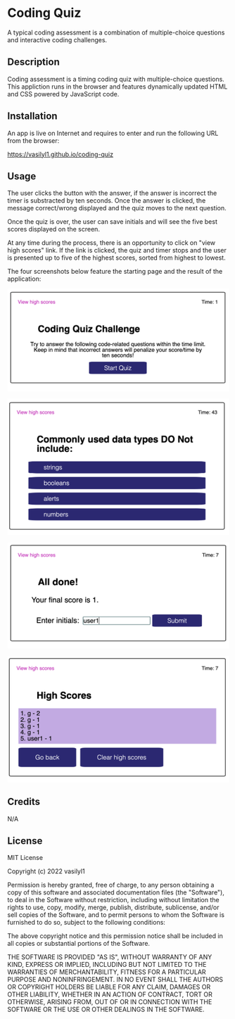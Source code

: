 # Coding Quiz

A typical coding assessment is a combination of multiple-choice questions and interactive coding challenges.


## Description

Coding assessment is a timing coding quiz with multiple-choice questions. This appliction runs in the browser and features dynamically updated HTML and CSS powered by JavaScript code.

## Installation

An app is live on Internet and requires to enter and run the following URL from the browser:

https://vasilyl1.github.io/coding-quiz


## Usage

The user clicks the button with the answer, if the answer is incorrect the timer is substracted by ten seconds. Once the answer is clicked, the message correct/wrong displayed and the quiz moves to the next question.

Once the quiz is over, the user can save initials and will see the five best scores displayed on the screen.

At any time during the process, there is an opportunity to click on "view high scores" link. If the link is clicked, the quiz and timer stops and the user is presented up to five of the highest scores, sorted from highest to lowest.

The four screenshots below feature the starting page and the result of the application:

![Screenshot1](./assets/images/screenshot1.png)

![Screenshot2](./assets/images/screenshot2.png)

![Screenshot3](./assets/images/screenshot3.png)

![Screenshot4](./assets/images/screenshot4.png)

## Credits

N/A

## License

MIT License

Copyright (c) 2022 vasilyl1

Permission is hereby granted, free of charge, to any person obtaining a copy
of this software and associated documentation files (the "Software"), to deal in the Software without restriction, including without limitation the rights to use, copy, modify, merge, publish, distribute, sublicense, and/or sell copies of the Software, and to permit persons to whom the Software is
furnished to do so, subject to the following conditions:

The above copyright notice and this permission notice shall be included in all copies or substantial portions of the Software.

THE SOFTWARE IS PROVIDED "AS IS", WITHOUT WARRANTY OF ANY KIND, EXPRESS OR
IMPLIED, INCLUDING BUT NOT LIMITED TO THE WARRANTIES OF MERCHANTABILITY,
FITNESS FOR A PARTICULAR PURPOSE AND NONINFRINGEMENT. IN NO EVENT SHALL THE
AUTHORS OR COPYRIGHT HOLDERS BE LIABLE FOR ANY CLAIM, DAMAGES OR OTHER
LIABILITY, WHETHER IN AN ACTION OF CONTRACT, TORT OR OTHERWISE, ARISING FROM, OUT OF OR IN CONNECTION WITH THE SOFTWARE OR THE USE OR OTHER DEALINGS IN THE SOFTWARE.